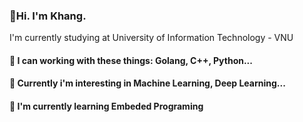 
### 👋Hi. I'm Khang. 
I'm currently studying at University of Information Technology - VNU 
#### 🌱 I can working with these things: Golang, C++, Python...
#### 🌱 Currently i'm interesting in Machine Learning, Deep Learning...
#### 🌱 I'm currently learning Embeded Programing

<!--
**otaros/otaros** is a ✨ _special_ ✨ repository because its `README.md` (this file) appears on your GitHub profile.

Here are some ideas to get you started:

- 🔭 I’m currently working on ...
- 🌱 I’m currently learning ...
- 👯 I’m looking to collaborate on ...
- 🤔 I’m looking for help with ...
- 💬 Ask me about ...
- 📫 How to reach me: ...
- 😄 Pronouns: ...
- ⚡ Fun fact: ...
-->
